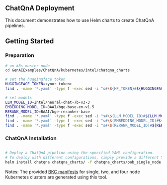 ## ChatQnA Deployment
This document demonstrates how to use Helm charts to create ChatQnA pipelines. 

## Getting Started

### Preparation
```bash
# on k8s-master node
cd GenAIExamples/ChatQnA/kubernetes/intel/chatqna_charts

# set the huggingface token
HUGGINGFACE_TOKEN=<your token>
find . -name '*.yaml' -type f -exec sed -i "s#\${HF_TOKEN}#${HUGGINGFACE_TOKEN}#g" {} \;

# set models
LLM_MODEL_ID=Intel/neural-chat-7b-v3-3
EMBEDDING_MODEL_ID=BAAI/bge-base-en-v1.5
RERANK_MODEL_ID=BAAI/bge-reranker-base
find . -name '*.yaml' -type f -exec sed -i "s#\$(LLM_MODEL_ID)#${LLM_MODEL_ID}#g" {} \;
find . -name '*.yaml' -type f -exec sed -i "s#\$(EMBEDDING_MODEL_ID)#${EMBEDDING_MODEL_ID}#g" {} \;
find . -name '*.yaml' -type f -exec sed -i "s#\$(RERANK_MODEL_ID)#${RERANK_MODEL_ID}#g" {} \;

```

### ChatQnA Installation
```bash

# Deploy a ChatQnA pipeline using the specified YAML configuration.
# To deploy with different configurations, simply provide a different YAML file.
helm install chatqna chatqna_charts/ -f chatqna_charts/oob_single_node.yaml
```

Notes: The provided  [BKC manifests](https://github.com/opea-project/GenAIExamples/tree/main/ChatQnA/benchmark) for single, two, and four node Kubernetes clusters are generated using this tool.
